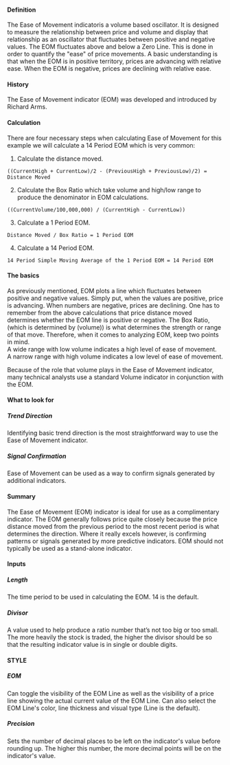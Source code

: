 #### Definition

The Ease of Movement indicatoris a volume based oscillator. It is designed to measure the relationship between price and volume and display that relationship as an oscillator that fluctuates between positive and negative values. The EOM fluctuates above and below a Zero Line. This is done in order to quantify the "ease" of price movements. A basic understanding is that when the EOM is in positive territory, prices are advancing with relative ease. When the EOM is negative, prices are declining with relative ease.

#### History

The Ease of Movement indicator (EOM) was developed and introduced by Richard Arms.

#### Calculation

There are four necessary steps when calculating Ease of Movement for this example we will calculate a 14 Period EOM which is very common:  
1. Calculate the distance moved.

```
((CurrentHigh + CurrentLow)/2 - (PreviousHigh + PreviousLow)/2) = Distance Moved
```

2. Calculate the Box Ratio which take volume and high/low range to produce the denominator in EOM calculations.

```
((CurrentVolume/100,000,000) / (CurrentHigh - CurrentLow))
```

3. Calculate a 1 Period EOM.

```
Distance Moved / Box Ratio = 1 Period EOM
```

4. Calculate a 14 Period EOM.

```
14 Period Simple Moving Average of the 1 Period EOM = 14 Period EOM
```

#### The basics

As previously mentioned, EOM plots a line which fluctuates between positive and negative values. Simply put, when the values are positive, price is advancing. When numbers are negative, prices are declining. One has to remember from the above calculations that price distance moved determines whether the EOM line is positive or negative. The Box Ratio, (which is determined by (volume)) is what determines the strength or range of that move. Therefore, when it comes to analyzing EOM, keep two points in mind.  
A wide range with low volume indicates a high level of ease of movement.  
A narrow range with high volume indicates a low level of ease of movement.

Because of the role that volume plays in the Ease of Movement indicator, many technical analysts use a standard Volume indicator in conjunction with the EOM.

#### What to look for

##### Trend Direction

Identifying basic trend direction is the most straightforward way to use the Ease of Movement indicator.

##### Signal Confirmation

Ease of Movement can be used as a way to confirm signals generated by additional indicators.

#### Summary

The Ease of Movement (EOM) indicator is ideal for use as a complimentary indicator. The EOM generally follows price quite closely because the price distance moved from the previous period to the most recent period is what determines the direction. Where it really excels however, is confirming patterns or signals generated by more predictive indicators. EOM should not typically be used as a stand-alone indicator.

#### Inputs

##### Length

The time period to be used in calculating the EOM. 14 is the default.

##### Divisor

A value used to help produce a ratio number that’s not too big or too small. The more heavily the stock is traded, the higher the divisor should be so that the resulting indicator value is in single or double digits.

#### STYLE

##### EOM

Can toggle the visibility of the EOM Line as well as the visibility of a price line showing the actual current value of the EOM Line. Can also select the EOM Line's color, line thickness and visual type (Line is the default).

##### Precision

Sets the number of decimal places to be left on the indicator's value before rounding up. The higher this number, the more decimal points will be on the indicator's value.